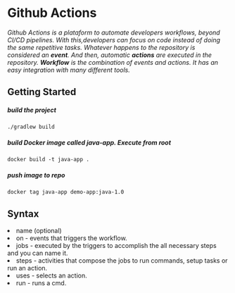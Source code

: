 
# Github Actions

<em>Github Actions is a plataform to automate developers workflows, beyond CI/CD pipelines. With this,developers can focus on code instead of doing the same repetitive tasks. Whatever happens to the repository is considered an <b>event</b>. And then, automatic <b>actions</b> are executed in the repository. <b>Workflow</b> is the combination of events and actions. It has an easy integration with many different tools.</em>

## Getting Started
##### build the project

    ./gradlew build

##### build Docker image called java-app. Execute from root

    docker build -t java-app .
    
##### push image to repo 

    docker tag java-app demo-app:java-1.0
    
## Syntax
 <li>name (optional)</li>
 <li>on - events that triggers the workflow.</li>
 <li>jobs - executed by the triggers to accomplish the all necessary steps and you can name it.</li>
 <li>steps - activities that compose the jobs to run commands, setup tasks or run an action.</li>
 <li>uses - selects an action.</li>
 <li>run - runs a cmd.</li>